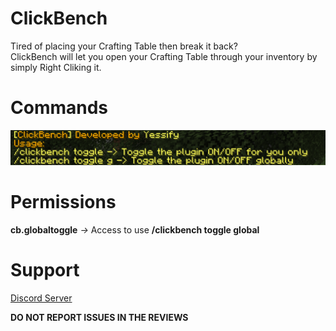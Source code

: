 # ClickBench
Tired of placing your Crafting Table then break it back?<br>
ClickBench will let you open your Crafting Table through your inventory by simply Right Cliking it.

# Commands
<img src="https://github.com/Yess1fy/ClickBench/blob/main/Commands.png?raw=true">

# Permissions
**cb.globaltoggle** *->* Access to use **/clickbench toggle global**

# Support
[Discord Server](https://discord.gg/5qCZRZWeus)

**DO NOT REPORT ISSUES IN THE REVIEWS**

